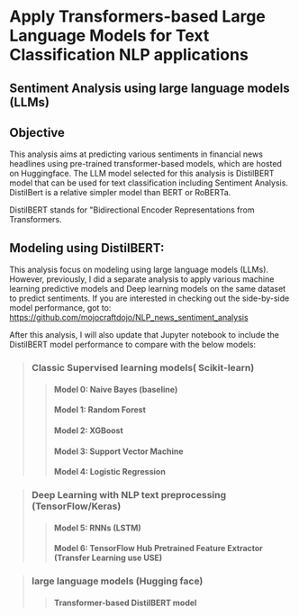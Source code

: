 # **Apply Transformers-based Large Language Models for Text Classification NLP applications**


##  Sentiment Analysis using large language models (LLMs)



## Objective

This analysis aims at predicting various sentiments in financial news headlines using pre-trained transformer-based models, which are hosted on Huggingface.
The LLM model selected for this analysis is DistilBERT model that can be used for text classification including Sentiment Analysis. DistilBert is a relative simpler model than BERT or RoBERTa.

DistilBERT stands for "Bidirectional Encoder Representations from Transformers.


## Modeling using DistilBERT:

This analysis focus on modeling using large language models (LLMs). However, previously, I did a separate analysis to apply various machine learning predictive models and Deep learning models on the same dataset to predict sentiments. If you are interested in checking out the side-by-side model performance, got to: https://github.com/mojocraftdojo/NLP_news_sentiment_analysis


After this analysis, I will also update that Jupyter notebook to include the DistilBERT model performance to compare with the below models:

>### **Classic Supervised learning models( Scikit-learn)**
>> #### Model 0: Naive Bayes (baseline)
>> #### Model 1: Random Forest
>> #### Model 2: XGBoost
>> #### Model 3: Support Vector Machine
>> #### Model 4: Logistic Regression

> ### **Deep Learning with NLP text preprocessing (TensorFlow/Keras)**
>> #### Model 5: RNNs (LSTM)
>> #### Model 6: TensorFlow Hub Pretrained Feature Extractor (Transfer Learning use USE)

> ### **large language models (Hugging face)**
>> #### Transformer-based DistilBERT model

